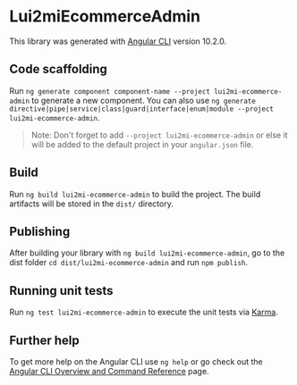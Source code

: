 # Lui2miEcommerceAdmin

This library was generated with [Angular CLI](https://github.com/angular/angular-cli) version 10.2.0.

## Code scaffolding

Run `ng generate component component-name --project lui2mi-ecommerce-admin` to generate a new component. You can also use `ng generate directive|pipe|service|class|guard|interface|enum|module --project lui2mi-ecommerce-admin`.
> Note: Don't forget to add `--project lui2mi-ecommerce-admin` or else it will be added to the default project in your `angular.json` file. 

## Build

Run `ng build lui2mi-ecommerce-admin` to build the project. The build artifacts will be stored in the `dist/` directory.

## Publishing

After building your library with `ng build lui2mi-ecommerce-admin`, go to the dist folder `cd dist/lui2mi-ecommerce-admin` and run `npm publish`.

## Running unit tests

Run `ng test lui2mi-ecommerce-admin` to execute the unit tests via [Karma](https://karma-runner.github.io).

## Further help

To get more help on the Angular CLI use `ng help` or go check out the [Angular CLI Overview and Command Reference](https://angular.io/cli) page.
